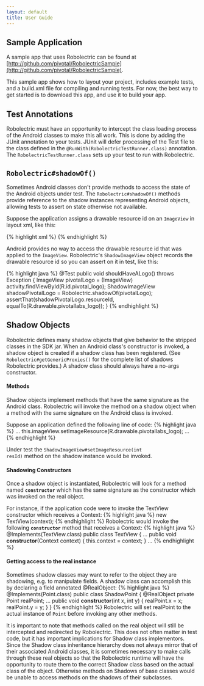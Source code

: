 ```yaml
---
layout: default
title: User Guide
---
```


## Sample Application

A sample app that uses Robolectric can be found at [http://github.com/pivotal/RobolectricSample](http://github.com/pivotal/RobolectricSample).

This sample app shows how to layout your project, includes example tests, and a build.xml file for compiling and running tests. For now, the best way to get started is to download this app, and use it to build your app. 

## Test Annotations

Robolectric must have an opportunity to intercept the class loading process of the Android classes to make this all work. This is done by adding the JUnit annotation to your tests. JUnit will defer processing of the Test file to the class defined in the <code>@RunWith(RobolectricTestRunner.class)</code> annotation. The <code>RobolectricTestRunner.class</code> sets up your test to run with Robolectric.

## <code>Robolectric#shadowOf()</code>

Sometimes Android classes don't provide methods to access the state of the Android objects under test. The <code>Robolectric#shadowOf()</code> methods provide reference to the shadow instances representing Android objects, allowing tests to assert on state otherwise not available.

Suppose the application assigns a drawable resource id on an <code>ImageView</code> in layout xml, like this:

{% highlight xml %}
<ImageView
    android:id="@+id/pivotal_logo"
    android:layout_width="fill_parent"
    android:layout_height="wrap_content"
    android:src="@drawable/pivotallabs_logo"
    android:layout_marginBottom="10dip"
    > 
{% endhighlight %}

Android provides no way to access the drawable resource id that was applied to the <code>ImageView</code>. Robolectric's <code>ShadowImageView</code> object records the drawable resource id so you can assert on it in test, like this:

{% highlight java %}
@Test
public void shouldHaveALogo() throws Exception {
    ImageView pivotalLogo = (ImageView) activity.findViewById(R.id.pivotal_logo);
    ShadowImageView shadowPivotalLogo = Robolectric.shadowOf(pivotalLogo);
    assertThat(shadowPivotalLogo.resourceId, equalTo(R.drawable.pivotallabs_logo));
}
{% endhighlight %}

## Shadow Objects

Robolectric defines many shadow objects that give behavior to the stripped classes in the SDK jar. When an Android class's constructor is invoked, a shadow object is created if a shadow class has been registered. (See <code>Robolectric#getGenericProxies()</code> for the complete list of shadows Robolectric provides.) A shadow class should always have a no-args constructor.

#### Methods

Shadow objects implement methods that have the same signature as the Android class. Robolectric will invoke the method on a shadow object when a method with the same signature on the Android class is invoked. 

Suppose an application defined the following line of code:
{% highlight java %}
  ...
  this.imageView.setImageResource(R.drawable.pivotallabs_logo);
  ...
{% endhighlight %}

Under test the <code>ShadowImageView#setImageResource(int resId)</code> method on the shadow instance would be invoked.

#### Shadowing Constructors

Once a shadow object is instantiated, Robolectric will look for a method named <code>__constructor__</code> which has the same signature as the constructor which was invoked on the real object.

For instance, if the application code were to invoke the TextView constructor which receives a Context:
{% highlight java %}
new TextView(context);
{% endhighlight %}
Robolectric would invoke the following <code>__constructor__</code> method that receives a Context:
{% highlight java %}
@Implements(TextView.class)
public class TextView {
  ...
  public void __constructor__(Context context) {
    this.context = context;
  }
  ...
{% endhighlight %}


#### Getting access to the real instance

Sometimes shadow classes may want to refer to the object they are shadowing, e.g. to manipulate fields. A shadow class
can accomplish this by declaring a field annotated @RealObject:
{% highlight java %}
@Implements(Point.class)
public class ShadowPoint {
    @RealObject private Point realPoint;
    ...
    public void __constructor__(int x, int y) {
        realPoint.x = x;
        realPoint.y = y;
    }
}
{% endhighlight %}
Robolectric will set realPoint to the actual instance of <code>Point</code> before invoking any other methods.

It is important to note that methods called on the real object will still be intercepted and redirected by Robolectric.
This does not often matter in test code, but it has important implications for Shadow class implementors. Since the
Shadow class inheritance hierarchy does not always mirror that of their associated Android classes, it is sometimes
necessary to make calls through these real objects so that the Robolectric runtime will have the opportunity to route
them to the correct Shadow class based on the actual class of the object. Otherwise methods on Shadows of base classes
would be unable to access methods on the shadows of their subclasses.



